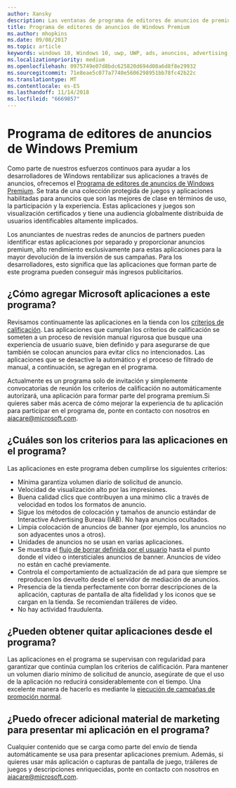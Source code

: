 ```yaml
---
author: Xansky
description: Las ventanas de programa de editores de anuncios de premium consta de una colección protegida de las aplicaciones habilitadas para anuncios que redes de anuncios de partner pueden tener como destino con premium, alto rendimiento anuncios. Las aplicaciones de este programa están mejores en su clase en términos de uso, la participación y la experiencia.
title: Programa de editores de anuncios de Windows Premium
ms.author: mhopkins
ms.date: 09/08/2017
ms.topic: article
keywords: windows 10, Windows 10, uwp, UWP, ads, anuncios, advertising, publicidad
ms.localizationpriority: medium
ms.openlocfilehash: 0975749e07d8bdc625820d694d08a6d8f8e29932
ms.sourcegitcommit: 71e8eae5c077a7740e5606298951bb78fc42b22c
ms.translationtype: MT
ms.contentlocale: es-ES
ms.lasthandoff: 11/14/2018
ms.locfileid: "6669857"
---
```

# <a name="windows-premium-ads-publishers-program"></a>Programa de editores de anuncios de Windows Premium

Como parte de nuestros esfuerzos continuos para ayudar a los desarrolladores de Windows rentabilizar sus aplicaciones a través de anuncios, ofrecemos el [Programa de editores de anuncios de Windows Premium](http://www.windowspremiumapps.com). Se trata de una colección protegida de juegos y aplicaciones habilitadas para anuncios que son las mejores de clase en términos de uso, la participación y la experiencia. Estas aplicaciones y juegos son visualización certificados y tiene una audiencia globalmente distribuida de usuarios identificables altamente implicados.

Los anunciantes de nuestras redes de anuncios de partners pueden identificar estas aplicaciones por separado y proporcionar anuncios premium, alto rendimiento exclusivamente para estas aplicaciones para la mayor devolución de la inversión de sus campañas. Para los desarrolladores, esto significa que las aplicaciones que forman parte de este programa pueden conseguir más ingresos publicitarios.

## <a name="how-does-microsoft-add-apps-to-this-program"></a>¿Cómo agregar Microsoft aplicaciones a este programa? 

Revisamos continuamente las aplicaciones en la tienda con los [criterios de calificación](#what-are-the-criteria-for-apps-in-the-program). Las aplicaciones que cumplan los criterios de calificación se someten a un proceso de revisión manual rigurosa que busque una experiencia de usuario suave, bien definido y para asegurarse de que también se colocan anuncios para evitar clics no intencionados. Las aplicaciones que se desactive la automático y el proceso de filtrado de manual, a continuación, se agregan en el programa.

Actualmente es un programa solo de invitación y simplemente convocatorias de reunión los criterios de calificación no automáticamente autorizará, una aplicación para formar parte del programa premium.Si quieres saber más acerca de cómo mejorar la experiencia de tu aplicación para participar en el programa de, ponte en contacto con nosotros en aiacare@microsoft.com.

## <a name="what-are-the-criteria-for-apps-in-the-program"></a>¿Cuáles son los criterios para las aplicaciones en el programa?

Las aplicaciones en este programa deben cumplirse los siguientes criterios:

* Mínima garantiza volumen diario de solicitud de anuncio. 
* Velocidad de visualización alto por las impresiones. 
* Buena calidad clics que contribuyen a una mínimo clic a través de velocidad en todos los formatos de anuncio. 
* Sigue los métodos de colocación y tamaños de anuncio estándar de Interactive Advertising Bureau (IAB). No haya anuncios ocultados.
* Limpia colocación de anuncios de banner (por ejemplo, los anuncios no son adyacentes unos a otros).
* Unidades de anuncios no se usan en varias aplicaciones.
* Se muestra el [flujo de borrar definida por el usuario](https://blogs.windows.com/buildingapps/2017/08/31/best-practices-using-video-ads-windows-apps/) hasta el punto donde el vídeo o intersticiales anuncios de banner. Anuncios de vídeo no están en caché previamente. 
* Controla el comportamiento de actualización de ad para que siempre se reproducen los devuelto desde el servidor de mediación de anuncios.
* Presencia de la tienda perfectamente con borrar descripciones de la aplicación, capturas de pantalla de alta fidelidad y los iconos que se cargan en la tienda. Se recomiendan tráileres de vídeo.
* No hay actividad fraudulenta.

## <a name="can-apps-get-removed-from-the-program"></a>¿Pueden obtener quitar aplicaciones desde el programa?

Las aplicaciones en el programa se supervisan con regularidad para garantizar que continúa cumplan los criterios de calificación. Para mantener un volumen diario mínimo de solicitud de anuncio, asegúrate de que el uso de la aplicación no reducirá considerablemente con el tiempo. Una excelente manera de hacerlo es mediante la [ejecución de campañas de promoción normal](https://developer.microsoft.com/en-us/store/promote-your-apps).

## <a name="can-i-provide-additional-marketing-material-to-showcase-my-app-in-the-program"></a>¿Puedo ofrecer adicional material de marketing para presentar mi aplicación en el programa? 

Cualquier contenido que se carga como parte del envío de tienda automáticamente se usa para presentar aplicaciones premium. Además, si quieres usar más aplicación o capturas de pantalla de juego, tráileres de juegos y descripciones enriquecidas, ponte en contacto con nosotros en aiacare@microsoft.com.
